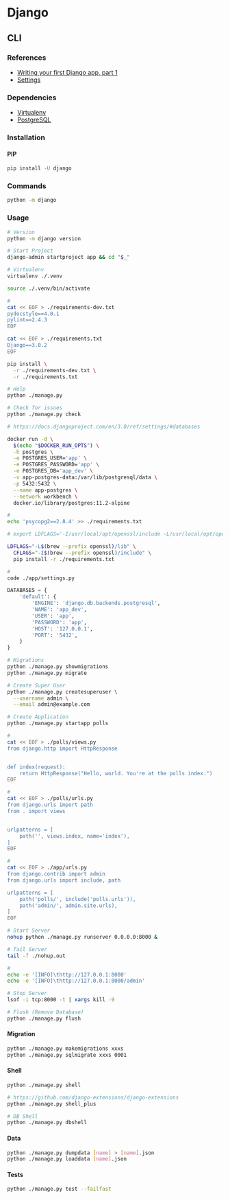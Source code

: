 # Django

<!--
https://github.com/vintasoftware/
https://www.digitalocean.com/community/tutorials/how-to-use-postgresql-with-your-django-application-on-ubuntu-14-04
-->

## CLI

### References

- [Writing your first Django app, part 1](https://docs.djangoproject.com/en/3.0/intro/tutorial01/)
- [Settings](https://docs.djangoproject.com/en/3.0/ref/settings/)

### Dependencies

- [Virtualenv](/virtualenv.md)
- [PostgreSQL](/postgresql.md)

### Installation

#### PIP

```sh
pip install -U django
```

### Commands

```sh
python -m django
```

### Usage

```sh
# Version
python -m django version

# Start Project
django-admin startproject app && cd "$_"

# Virtualenv
virtualenv ./.venv

source ./.venv/bin/activate

#
cat << EOF > ./requirements-dev.txt
pydocstyle==4.0.1
pylint==2.4.3
EOF

cat << EOF > ./requirements.txt
Django==3.0.2
EOF

pip install \
  -r ./requirements-dev.txt \
  -r ./requirements.txt

# Help
python ./manage.py

# Check for issues
python ./manage.py check
```

```sh
# https://docs.djangoproject.com/en/3.0/ref/settings/#databases

docker run -d \
  $(echo "$DOCKER_RUN_OPTS") \
  -h postgres \
  -e POSTGRES_USER='app' \
  -e POSTGRES_PASSWORD='app' \
  -e POSTGRES_DB='app_dev' \
  -v app-postgres-data:/var/lib/postgresql/data \
  -p 5432:5432 \
  --name app-postgres \
  --network workbench \
  docker.io/library/postgres:11.2-alpine

#
echo 'psycopg2==2.8.4' >> ./requirements.txt

# export LDFLAGS='-I/usr/local/opt/openssl/include -L/usr/local/opt/openssl/lib'

LDFLAGS="-L$(brew --prefix openssl)/lib" \
  CFLAGS="-I$(brew --prefix openssl)/include" \
  pip install -r ./requirements.txt

#
code ./app/settings.py
```

```py
DATABASES = {
    'default': {
        'ENGINE': 'django.db.backends.postgresql',
        'NAME': 'app_dev',
        'USER': 'app',
        'PASSWORD': 'app',
        'HOST': '127.0.0.1',
        'PORT': '5432',
    }
}
```

```sh
# Migrations
python ./manage.py showmigrations
python ./manage.py migrate

# Create Super User
python ./manage.py createsuperuser \
  --username admin \
  --email admin@example.com

# Create Application
python ./manage.py startapp polls

#
cat << EOF > ./polls/views.py
from django.http import HttpResponse


def index(request):
    return HttpResponse("Hello, world. You're at the polls index.")
EOF

#
cat << EOF > ./polls/urls.py
from django.urls import path
from . import views


urlpatterns = [
    path('', views.index, name='index'),
]
EOF

#
cat << EOF > ./app/urls.py
from django.contrib import admin
from django.urls import include, path

urlpatterns = [
    path('polls/', include('polls.urls')),
    path('admin/', admin.site.urls),
]
EOF

# Start Server
nohup python ./manage.py runserver 0.0.0.0:8000 &

# Tail Server
tail -f ./nohup.out

#
echo -e '[INFO]\thttp://127.0.0.1:8000'
echo -e '[INFO]\thttp://127.0.0.1:8000/admin'

# Stop Server
lsof -i tcp:8000 -t | xargs kill -9

# Flush (Remove Database)
python ./manage.py flush
```

#### Migration

```sh
python ./manage.py makemigrations xxxs
python ./manage.py sqlmigrate xxxs 0001
```

#### Shell

```sh
python ./manage.py shell

# https://github.com/django-extensions/django-extensions
python ./manage.py shell_plus

# DB Shell
python ./manage.py dbshell
```

#### Data

```sh
python ./manage.py dumpdata [name] > [name].json
python ./manage.py loaddata [name].json
```

#### Tests

```sh
python ./manage.py test --failfast
```
